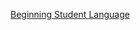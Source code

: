 [Beginning Student Language](https://learning.edx.org/course/course-v1:UBCx+SPD1x+2T2015/block-v1:UBCx+SPD1x+2T2015+type@sequential+block@2eb6b177ed8d4374ab279fd78c2b337c/block-v1:UBCx+SPD1x+2T2015+type@vertical+block@9f2dd97943b74d77aa42682c055e7ae0)
